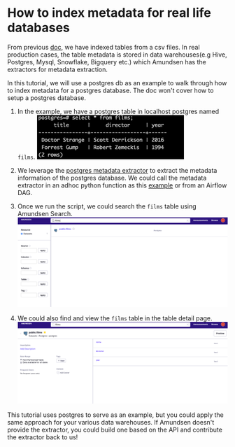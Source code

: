 # How to index metadata for real life databases

From previous [doc](docs/installation.md), we have indexed tables from a csv files. In real production cases, 
the table metadata is stored in data warehouses(e.g Hive, Postgres, Mysql, Snowflake, Bigquery etc.) which Amundsen has 
the extractors for metadata extraction.

In this tutorial, we will use a postgres db as an example to walk through how to index metadata for a postgres database.
The doc won't cover how to setup a postgres database.

1. In the example, we have a postgres table in localhost postgres named `films`.
![](../img/tutorials/postgres.png)

2. We leverage the [postgres metadata extractor](https://github.com/lyft/amundsendatabuilder/blob/master/databuilder/extractor/postgres_metadata_extractor.py)
to extract the metadata information of the postgres database. We could call the metadata extractor 
in an adhoc python function as this [example](https://github.com/lyft/amundsendatabuilder/pull/248/commits/f5064e58a19a5bfa380b333cfc657ebb34702a2c)
or from an Airflow DAG.

3. Once we run the script, we could search the `films` table using Amundsen Search.
![](../img/tutorials/search-postgres.png)

4. We could also find and view the `films` table in the table detail page.
![](../img/tutorials/table-postgres.png)

This tutorial uses postgres to serve as an example, but you could apply the same approach for your various data warehouses. If Amundsen 
doesn't provide the extractor, you could build one based on the API and contribute the extractor back to us!

